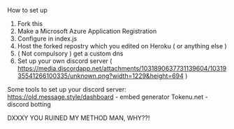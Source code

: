 How to set up

1. Fork this
2. Make a Microsoft Azure Application Registration
3. Configure in index.js
4. Host the forked repostry which you edited on Heroku ( or anything else )
5. ( Not compulsory ) get a custom dns
6. Set up your own discord server ( https://media.discordapp.net/attachments/1031890637731139604/1031935541266100335/unknown.png?width=1229&height=694 )

Some tools to set up your discord server:
 https://old.message.style/dashboard - embed generator
 Tokenu.net - discord botting

DXXXY YOU RUINED MY METHOD MAN, WHY??!
